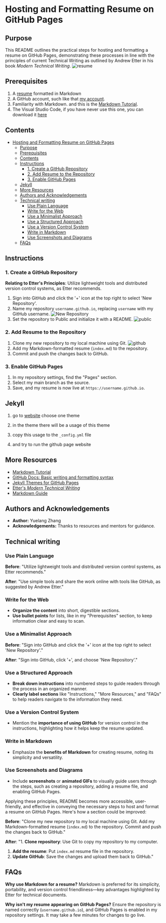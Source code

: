 # Hosting and Formatting Resume on GitHub Pages

## Purpose

This README outlines the practical steps for hosting and formatting a resume on GitHub Pages, demonstrating these processes in line with the principles of current Technical Writing as outlined by Andrew Etter in his book *Modern Technical Writing*.
![resume](GIF/resume.gif)

## Prerequisites

1. A [resume](https://github.com/Zzz032/zzz032.github.io/blob/main/index.md) formatted in Markdown 
2. A GitHub account, such like that [my account](https://github.com/Zzz032).
3. Familiarity with Markdown. and this is the [Markdown Tutorial](https://www.markdowntutorial.com/).
4. The Visual Studio Code, if you have never use this one, you can download it [here](https://code.visualstudio.com/)


## Contents
- [Hosting and Formatting Resume on GitHub Pages](#hosting-and-formatting-resume-on-github-pages)
  - [Purpose](#purpose)
  - [Prerequisites](#prerequisites)
  - [Contents](#contents)
  - [Instructions](#instructions)
    - [1. Create a GitHub Repository](#1-create-a-github-repository)
    - [2. Add Resume to the Repository](#2-add-resume-to-the-repository)
    - [3. Enable GitHub Pages](#3-enable-github-pages)
  - [Jekyll](#jekyll)
  - [More Resources](#more-resources)
  - [Authors and Acknowledgements](#authors-and-acknowledgements)
  - [Technical writing](#technical-writing)
    - [Use Plain Language](#use-plain-language)
    - [Write for the Web](#write-for-the-web)
    - [Use a Minimalist Approach](#use-a-minimalist-approach)
    - [Use a Structured Approach](#use-a-structured-approach)
    - [Use a Version Control System](#use-a-version-control-system)
    - [Write in Markdown](#write-in-markdown)
    - [Use Screenshots and Diagrams](#use-screenshots-and-diagrams)
  - [FAQs](#faqs)


## Instructions

### 1. Create a GitHub Repository

**Relating to Etter's Principles**: Utilize lightweight tools and distributed version control systems, as Etter recommends.

1. Sign into GitHub and click the '+' icon at the top right to select 'New Repository'.
2. Name my repository `username.github.io`, replacing `username` with my GitHub username.
![New Repository](GIF/newrepository.gif)
3. Set the repository to Public and initialize it with a README.
![public](GIF/public.png)


### 2. Add Resume to the Repository

1. Clone my new repository to my local machine using Git.
![github](GIF/github.png)
2. Add my Markdown-formatted resume (`index.md`) to the repository.
3. Commit and push the changes back to GitHub.

### 3. Enable GitHub Pages

1. In my repository settings, find the "Pages" section.
2. Select my main branch as the source.
3. Save, and my resume is now live at `https://username.github.io`.


## Jekyll

1. go to [website](https://pages.github.com/themes/) choose one theme
   
2. in the theme there will be a usage of this theme
   
3. copy this usage to the `_config.yml` file
   
4. and try to run the github page website 


## More Resources

- [Markdown Tutorial](https://www.markdowntutorial.com/)
- [GitHub Docs: Basic writing and formatting syntax](https://docs.github.com/en/get-started/writing-on-github/getting-started-with-writing-and-formatting-on-github/basic-writing-and-formatting-syntax)
- [Jekyll Themes for GitHub Pages](https://pages.github.com/themes/)
- [Etter's *Modern Technical Writing*](https://www.amazon.com/Modern-Technical-Writing-Introduction-Documentation-ebook/dp/B01A2QL9SS)
- [Markdown Guide](https://www.markdownguide.org/getting-started/)

## Authors and Acknowledgements

- **Author:** Yuelang Zhang
- **Acknowledgements:** Thanks to resources and mentors for guidance.

## Technical writing

### Use Plain Language

**Before**: "Utilize lightweight tools and distributed version control systems, as Etter recommends."

**After**: "Use simple tools and share the work online with tools like GitHub, as suggested by Andrew Etter."

### Write for the Web

- **Organize the content** into short, digestible sections.
- **Use bullet points** for lists, like in my "Prerequisites" section, to keep information clear and easy to scan.

### Use a Minimalist Approach

**Before**: "Sign into GitHub and click the '+' icon at the top right to select 'New Repository'."

**After**: "Sign into GitHub, click '+', and choose 'New Repository'."

### Use a Structured Approach

- **Break down instructions** into numbered steps to guide readers through the process in an organized manner.
- **Clearly label sections** like "Instructions," "More Resources," and "FAQs" to help readers navigate to the information they need.

### Use a Version Control System

- Mention the **importance of using GitHub** for version control in the instructions, highlighting how it helps keep the resume updated.

### Write in Markdown

- Emphasize the **benefits of Markdown** for creating resume, noting its simplicity and versatility.

### Use Screenshots and Diagrams

- Include **screenshots** or **animated GIFs** to visually guide users through the steps, such as creating a repository, adding a resume file, and enabling GitHub Pages.

Applying these principles, README becomes more accessible, user-friendly, and effective in conveying the necessary steps to host and format a resume on GitHub Pages. Here's how a section could be improved:

**Before**: 
"Clone my new repository to my local machine using Git. Add my Markdown-formatted resume (`index.md`) to the repository. Commit and push the changes back to GitHub."

**After**: 
"1. **Clone repository**: Use Git to copy my repository to my computer. 
1. **Add the resume**: Put `index.md` resume file in the repository.
2. **Update GitHub**: Save the changes and upload them back to GitHub."

## FAQs

**Why use Markdown for a resume?**
Markdown is preferred for its simplicity, portability, and version control friendliness—key advantages highlighted by Etter for technical documents.

**Why isn't my resume appearing on GitHub Pages?**
Ensure the repository is named correctly (`username.github.io`), and GitHub Pages is enabled in my repository settings. It may take a few minutes for changes to go live.

